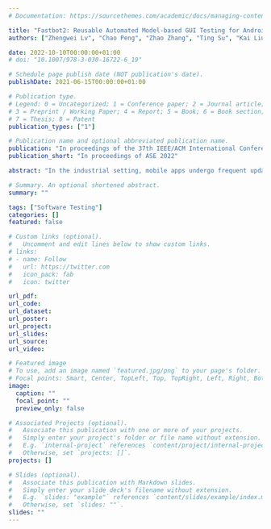 ```yaml
---
# Documentation: https://sourcethemes.com/academic/docs/managing-content/

title: "Fastbot2: Reusable Automated Model-based GUI Testing for Android Enhanced by Reinforcement Learning"
authors: ["Zhengwei Lv", "Chao Peng", "Zhao Zhang", "Ting Su", "Kai Liu", "Ping Yang"]

date: 2022-10-10T00:00:00+01:00
# doi: "10.1007/978-3-030-16722-6_19"

# Schedule page publish date (NOT publication's date).
publishDate: 2021-06-15T00:00:00+01:00

# Publication type.
# Legend: 0 = Uncategorized; 1 = Conference paper; 2 = Journal article;
# 3 = Preprint / Working Paper; 4 = Report; 5 = Book; 6 = Book section;
# 7 = Thesis; 8 = Patent
publication_types: ["1"]

# Publication name and optional abbreviated publication name.
publication: "In proceedings of the 37th IEEE/ACM International Conference on Automated Software Engineering (ASE 2022)"
publication_short: "In proceedings of ASE 2022"

abstract: "In the industrial setting, mobile apps undergo frequent updates to catch up with the changing real-world requirements. It leads to the strong practical demands of continuous testing, i.e., obtaining quick feedback on app quality during development. However, existing automated GUI testing techniques fall short in this scenario as they simply run an app version from scratch and do not reuse the knowledge from previous testing runs to accelerate the testing cycle. To fill this important gap, we introduce a reusable automated model-based GUI testing technique. Our key insight is that the knowledge of event-activity transitions from the previous testing runs, i.e., executing which events can reach which activities, is valuable for guiding the follow-up testing runs to quickly cover major app functionalities. To this end, we propose (1) a probabilistic model to memorize and leverage this knowledge during testing, and (2) design a model-based guided testing strategy (enhanced by a reinforcement learning algorithm), to achieve faster-and-higher coverage testing. We implemented our technique as an automated testing tool named Fastbot2. Our evaluation on the two popular industrial apps (with billions of user installations) from ByteDance, Douyin and Toutiao, shows that Fastbot2 outperforms the state-of-the-art testing tools (Monkey, APE and Stoat) in both activity coverage and fault detection in the context of continuous testing. To date, Fastbot2 has been deployed in the CI pipeline at ByteDance for nearly two years, and 50.8% of the developer-fixed crash bugs were reported by Fastbot2, which significantly improves app quality. Fastbot2 has been made publicly available to benefit the community at: https://github.com/bytedance/Fastbot_Android. To date, it has received 500+ stars on GitHub and been used by many app vendors and individual developers to test their apps."

# Summary. An optional shortened abstract.
summary: ""

tags: ["Software Testing"]
categories: []
featured: false

# Custom links (optional).
#   Uncomment and edit lines below to show custom links.
# links:
# - name: Follow
#   url: https://twitter.com
#   icon_pack: fab
#   icon: twitter

url_pdf: 
url_code:
url_dataset:
url_poster:
url_project:
url_slides:
url_source:
url_video:

# Featured image
# To use, add an image named `featured.jpg/png` to your page's folder. 
# Focal points: Smart, Center, TopLeft, Top, TopRight, Left, Right, BottomLeft, Bottom, BottomRight.
image:
  caption: ""
  focal_point: ""
  preview_only: false

# Associated Projects (optional).
#   Associate this publication with one or more of your projects.
#   Simply enter your project's folder or file name without extension.
#   E.g. `internal-project` references `content/project/internal-project/index.md`.
#   Otherwise, set `projects: []`.
projects: []

# Slides (optional).
#   Associate this publication with Markdown slides.
#   Simply enter your slide deck's filename without extension.
#   E.g. `slides: "example"` references `content/slides/example/index.md`.
#   Otherwise, set `slides: ""`.
slides: ""
---
```

